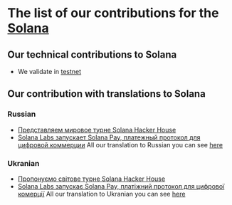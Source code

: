 # The list of our contributions for the [Solana](https://solana.com)

## Our technical contributions to Solana

- We validate in [testnet](https://www.validators.app/validators/testnet/2CUvxpfrys8W99yzTcPtdkUUgGDvHgZQaTLTX8c9zM6e)

## Our contribution with translations to Solana
### Russian
- [Представляем мировое турне Solana Hacker House](https://ru.nq4.net/Gdr-VMxpiF1)
- [Solana Labs запускает Solana Pay, платежный протокол для цифровой коммерции](https://ru.nq4.net/MpYVDvNyquS)
All our translation to Russian you can see [here](https://github.com/nq4-net/entrance/blob/main/russian.md)

### Ukranian
- [Пропонуємо світове турне Solana Hacker House](https://ua.nq4.net/kO3o3P2m4Av)
- [Solana Labs запускає Solana Pay, платіжний протокол для цифрової комерції](https://ua.nq4.net/DqvwhBaCPsS)
All our translation to Ukranian you can see [here](https://github.com/nq4-net/entrance/blob/main/ukranian.md)
